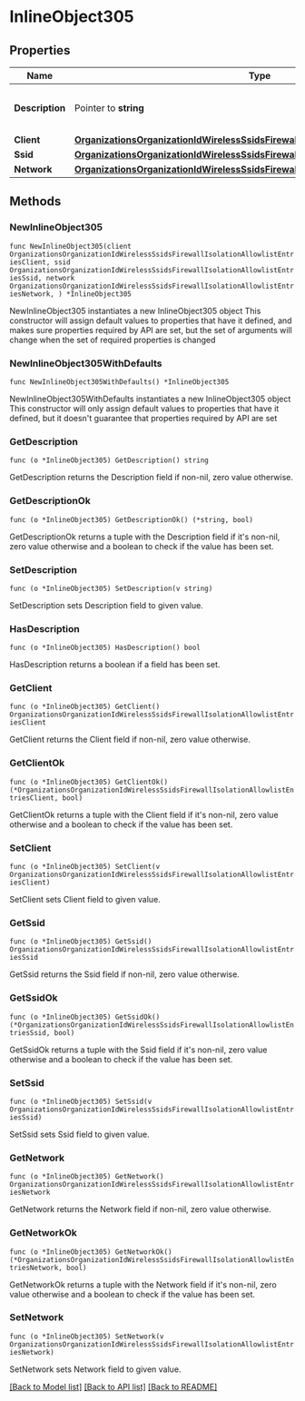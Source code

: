 # InlineObject305

## Properties

Name | Type | Description | Notes
------------ | ------------- | ------------- | -------------
**Description** | Pointer to **string** | The description of mac address | [optional] 
**Client** | [**OrganizationsOrganizationIdWirelessSsidsFirewallIsolationAllowlistEntriesClient**](OrganizationsOrganizationIdWirelessSsidsFirewallIsolationAllowlistEntriesClient.md) |  | 
**Ssid** | [**OrganizationsOrganizationIdWirelessSsidsFirewallIsolationAllowlistEntriesSsid**](OrganizationsOrganizationIdWirelessSsidsFirewallIsolationAllowlistEntriesSsid.md) |  | 
**Network** | [**OrganizationsOrganizationIdWirelessSsidsFirewallIsolationAllowlistEntriesNetwork**](OrganizationsOrganizationIdWirelessSsidsFirewallIsolationAllowlistEntriesNetwork.md) |  | 

## Methods

### NewInlineObject305

`func NewInlineObject305(client OrganizationsOrganizationIdWirelessSsidsFirewallIsolationAllowlistEntriesClient, ssid OrganizationsOrganizationIdWirelessSsidsFirewallIsolationAllowlistEntriesSsid, network OrganizationsOrganizationIdWirelessSsidsFirewallIsolationAllowlistEntriesNetwork, ) *InlineObject305`

NewInlineObject305 instantiates a new InlineObject305 object
This constructor will assign default values to properties that have it defined,
and makes sure properties required by API are set, but the set of arguments
will change when the set of required properties is changed

### NewInlineObject305WithDefaults

`func NewInlineObject305WithDefaults() *InlineObject305`

NewInlineObject305WithDefaults instantiates a new InlineObject305 object
This constructor will only assign default values to properties that have it defined,
but it doesn't guarantee that properties required by API are set

### GetDescription

`func (o *InlineObject305) GetDescription() string`

GetDescription returns the Description field if non-nil, zero value otherwise.

### GetDescriptionOk

`func (o *InlineObject305) GetDescriptionOk() (*string, bool)`

GetDescriptionOk returns a tuple with the Description field if it's non-nil, zero value otherwise
and a boolean to check if the value has been set.

### SetDescription

`func (o *InlineObject305) SetDescription(v string)`

SetDescription sets Description field to given value.

### HasDescription

`func (o *InlineObject305) HasDescription() bool`

HasDescription returns a boolean if a field has been set.

### GetClient

`func (o *InlineObject305) GetClient() OrganizationsOrganizationIdWirelessSsidsFirewallIsolationAllowlistEntriesClient`

GetClient returns the Client field if non-nil, zero value otherwise.

### GetClientOk

`func (o *InlineObject305) GetClientOk() (*OrganizationsOrganizationIdWirelessSsidsFirewallIsolationAllowlistEntriesClient, bool)`

GetClientOk returns a tuple with the Client field if it's non-nil, zero value otherwise
and a boolean to check if the value has been set.

### SetClient

`func (o *InlineObject305) SetClient(v OrganizationsOrganizationIdWirelessSsidsFirewallIsolationAllowlistEntriesClient)`

SetClient sets Client field to given value.


### GetSsid

`func (o *InlineObject305) GetSsid() OrganizationsOrganizationIdWirelessSsidsFirewallIsolationAllowlistEntriesSsid`

GetSsid returns the Ssid field if non-nil, zero value otherwise.

### GetSsidOk

`func (o *InlineObject305) GetSsidOk() (*OrganizationsOrganizationIdWirelessSsidsFirewallIsolationAllowlistEntriesSsid, bool)`

GetSsidOk returns a tuple with the Ssid field if it's non-nil, zero value otherwise
and a boolean to check if the value has been set.

### SetSsid

`func (o *InlineObject305) SetSsid(v OrganizationsOrganizationIdWirelessSsidsFirewallIsolationAllowlistEntriesSsid)`

SetSsid sets Ssid field to given value.


### GetNetwork

`func (o *InlineObject305) GetNetwork() OrganizationsOrganizationIdWirelessSsidsFirewallIsolationAllowlistEntriesNetwork`

GetNetwork returns the Network field if non-nil, zero value otherwise.

### GetNetworkOk

`func (o *InlineObject305) GetNetworkOk() (*OrganizationsOrganizationIdWirelessSsidsFirewallIsolationAllowlistEntriesNetwork, bool)`

GetNetworkOk returns a tuple with the Network field if it's non-nil, zero value otherwise
and a boolean to check if the value has been set.

### SetNetwork

`func (o *InlineObject305) SetNetwork(v OrganizationsOrganizationIdWirelessSsidsFirewallIsolationAllowlistEntriesNetwork)`

SetNetwork sets Network field to given value.



[[Back to Model list]](../README.md#documentation-for-models) [[Back to API list]](../README.md#documentation-for-api-endpoints) [[Back to README]](../README.md)


